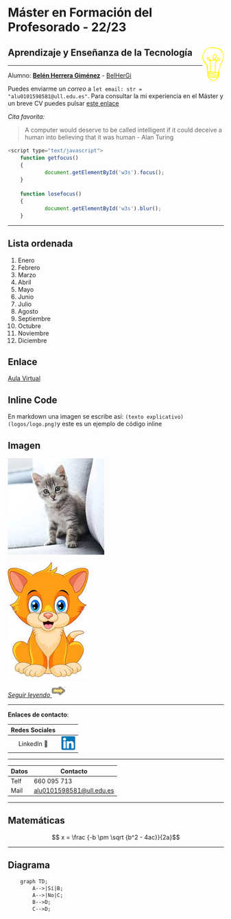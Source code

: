 
# Máster en Formación del Profesorado - 22/23
## Aprendizaje y Enseñanza de la Tecnología <img src="logos/bombilla.png" style="float: right;" alt="ULL" width="50"/>
---




Alumno: **[Belén Herrera Giménez](https://campusdoctoradoyposgrado2223.ull.es/user/profile.php?id=917)** - [BelHerGi](https://github.com/BelHerGi)

Puedes enviarme un *correo* a `let email: str = "alu0101598581@ull.edu.es"`. Para consultar la mi experiencia en el Máster y un breve CV puedes pulsar [este enlace](master.md)

*Cita favorita:*
>A computer would deserve to be called intelligent if it could deceive a human into believing that it was human - Alan Turing



```javascript
<script type="text/javascript">
    function getfocus()
    {
            document.getElementById('w3s').focus();
    }
    
    function losefocus()
    {
            document.getElementById('w3s').blur();
    }

```



---

## Lista ordenada

1. Enero
2. Febrero
3. Marzo
4. Abril
5. Mayo
6. Junio
7. Julio
8. Agosto
9. Septiembre
10. Octubre
11. Noviembre
12. Diciembre

## Enlace

[Aula Virtual](https://campusdoctoradoyposgrado2223.ull.es/course/view.php?id=2223110052)

## Inline Code

En markdown una imagen se escribe así: `(texto explicativo)(logos/logo.png)`y este es un ejemplo de código inline

## Imagen
![](logos/gato.jpg)

![](logos/download.jpg)

[*Seguir leyendo* <img src="logos/flecha.png" width="30"/>](mas-info.md)

---

**Enlaces de contacto**:

|      Redes Sociales       |                                                                                                                   |
| :-----------------------: | :---------------------------------------------------------------------------------------------------------------: |
|   LinkedIn :briefcase:    |               [<img src="logos/linkedin.png" width="32">](hhttps://www.linkedin.com/in/belen-herrera-gim%C3%A9nez-5443213a/)                |

---

|   Datos |  Contacto   |
|------|---------------|
| Telf | 660 095 713  |
| Mail | alu0101598581@ull.edu.es|

---

## Matemáticas

$$ x = \frac {-b \pm \sqrt {b^2 - 4ac}}{2a}$$

---

## Diagrama

```mermaid
    graph TD;
        A-->|Sí|B;
        A-->|No|C;
        B-->D;
        C-->D;
```

